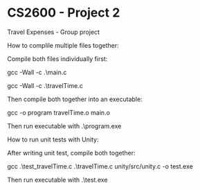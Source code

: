 # CS2600 - Project 2
Travel Expenses - Group project

How to complile multiple files together:

Compile both files individually first:

gcc -Wall -c .\main.c

gcc -Wall -c .\travelTime.c

Then compile both together into an executable:

gcc -o program travelTime.o main.o

Then run executable with .\program.exe


How to run unit tests with Unity:

After writing unit test, compile both together:

gcc .\test_travelTime.c .\travelTime.c unity/src/unity.c -o test.exe

Then run executable with .\test.exe
